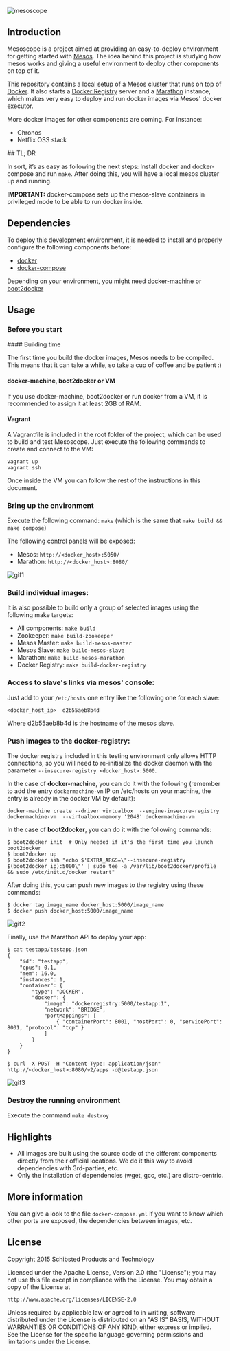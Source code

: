 ![mesoscope](https://cloud.githubusercontent.com/assets/1223476/10282235/ee246ce6-6b79-11e5-87a3-e5e2bfe1a8d7.png)

## Introduction

Mesoscope is a project aimed at providing an easy-to-deploy environment
for getting started with [Mesos](http://mesos.apache.org/). The
idea behind this project is studying how mesos works and giving a
useful environment to deploy other components on top of it.

This repository contains a local setup of a Mesos cluster  that runs on top of
[Docker](https://www.docker.com/). It also starts a
[Docker Registry](https://docs.docker.com/registry/) server and a
[Marathon](https://mesosphere.github.io/marathon/) instance, which
makes very easy to deploy and run docker images via Mesos' docker
executor.

More docker images for other components are coming. For instance:
* Chronos
* Netflix OSS stack


## TL; DR

In sort, it’s as easy as following the next steps: Install docker
and docker-compose and run `make`. After doing this, you
will have a local mesos cluster up and running.

**IMPORTANT:** docker-compose sets up the mesos-slave containers
in privileged mode to be able to run docker inside.


## Dependencies

To deploy this development environment, it is needed to install and properly
configure the following components before:
* [docker](https://www.docker.com/)
* [docker-compose](https://docs.docker.com/compose/)

Depending on your environment, you might need 
[docker-machine](https://docs.docker.com/machine/) or 
[boot2docker](http://boot2docker.io)


## Usage

### Before you start

#### Building time

The first time you build the docker images, Mesos needs to be compiled. This
means that it can take a while, so take a cup of coffee and be patient :)

#### docker-machine, boot2docker or VM

If you use docker-machine, boot2docker or run docker from a VM, it is
recommended to assign it at least 2GB of RAM.

#### Vagrant

A Vagrantfile is included in the root folder of the project, which can be used
to build and test Mesoscope. Just execute the following commands to create and
connect to the VM:

```
vagrant up
vagrant ssh
```

Once inside the VM you can follow the rest of the instructions in this
document.

### Bring up the environment

Execute the following command: `make` (which is the same that `make build && make compose`)

The following control panels will be exposed:
* Mesos: `http://<docker_host>:5050/`
* Marathon: `http://<docker_host>:8080/`

![gif1](https://cloud.githubusercontent.com/assets/1223476/9304778/10b268a8-44ec-11e5-9c15-b1d630177516.gif)

### Build individual images:

It is also possible to build only a group of selected images using the
following make targets:
* All components: `make build`
* Zookeeper: `make build-zookeeper`
* Mesos Master: `make build-mesos-master`
* Mesos Slave: `make build-mesos-slave`
* Marathon: `make build-mesos-marathon`
* Docker Registry: `make build-docker-registry`

### Access to slave's links via mesos' console:

Just add to your `/etc/hosts` one entry like the following one for each slave:

```
<docker_host_ip>  d2b55aeb8b4d
```

Where d2b55aeb8b4d is the hostname of the mesos slave.

### Push images to the docker-registry:

The docker registry included in this testing environment only allows HTTP
connections, so you will need to re-initialize the docker daemon with the
parameter `--insecure-registry <docker_host>:5000`.

In the case of **docker-machine**, you can do it with the following (remember
to add the entry `dockermachine-vm` IP on /etc/hosts on your machine, the entry
is already in the docker VM by default):

```
docker-machine create --driver virtualbox  --engine-insecure-registry dockermachine-vm  --virtualbox-memory '2048' dockermachine-vm
```

In the case of **boot2docker**, you can do it with the following commands:

```
$ boot2docker init  # Only needed if it's the first time you launch boot2docker
$ boot2docker up
$ boot2docker ssh "echo $'EXTRA_ARGS=\"--insecure-registry $(boot2docker ip):5000\"' | sudo tee -a /var/lib/boot2docker/profile && sudo /etc/init.d/docker restart"
```

After doing this, you can push new images to the registry using these commands:

```
$ docker tag image_name docker_host:5000/image_name
$ docker push docker_host:5000/image_name
```

![gif2](https://cloud.githubusercontent.com/assets/1223476/9304780/1783a840-44ec-11e5-9cf9-9505c253e556.gif)

Finally, use the Marathon API to deploy your app:

```
$ cat testapp/testapp.json
{
	"id": "testapp",
	"cpus": 0.1,
	"mem": 16.0,
	"instances": 1,
	"container": {
		"type": "DOCKER",
		"docker": {
			"image": "dockerregistry:5000/testapp:1",
			"network": "BRIDGE",
			"portMappings": [
				{ "containerPort": 8001, "hostPort": 0, "servicePort": 8001, "protocol": "tcp" }
			]
		}
	}
}

$ curl -X POST -H "Content-Type: application/json" http://<docker_host>:8080/v2/apps -d@testapp.json
```

![gif3](https://cloud.githubusercontent.com/assets/1223476/9304784/1b6c38be-44ec-11e5-87e5-693829c410d8.gif)

### Destroy the running environment

Execute the command `make destroy`

## Highlights

* All images are built using the source code of the different components
  directly from their official locations. We do it this way to avoid
  dependencies with 3rd-parties, etc.
* Only the installation of dependencies (wget, gcc, etc.) are distro-centric.

## More information

You can give a look to the file `docker-compose.yml` if you want to know which
other ports are exposed, the dependencies between images, etc.

## License

Copyright 2015 Schibsted Products and Technology

Licensed under the Apache License, Version 2.0 (the "License");
you may not use this file except in compliance with the License.
You may obtain a copy of the License at

	http://www.apache.org/licenses/LICENSE-2.0

Unless required by applicable law or agreed to in writing, software
distributed under the License is distributed on an "AS IS" BASIS,
WITHOUT WARRANTIES OR CONDITIONS OF ANY KIND, either express or implied.
See the License for the specific language governing permissions and
limitations under the License.

